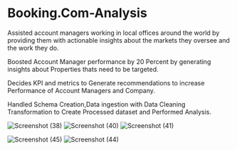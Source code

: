 # Booking.Com-Analysis

 
 
 Assisted account managers working in local offices around the world by providing them with actionable insights about the markets they oversee and the work they do.

Boosted Account Manager performance by 20 Percent by generating insights about Properties thats need to be targeted.

Decides KPI and metrics to Generate recommendations to increase Performance of Account Managers and Company.

Handled Schema Creation,Data ingestion with Data Cleaning Transformation to Create Processed dataset and Performed Analysis.

![Screenshot (38)](https://user-images.githubusercontent.com/64656456/168226740-9b599b73-93db-4a73-b1c5-ca6b9a9e4fae.png)
![Screenshot (40)](https://user-images.githubusercontent.com/64656456/168227029-aea1e54b-a4a7-4967-bcce-cb435aaeb2f2.png)
![Screenshot (41)](https://user-images.githubusercontent.com/64656456/168227039-e458fe94-eb85-4465-a450-0f1f07d75761.png)

![Screenshot (45)](https://user-images.githubusercontent.com/64656456/168227757-eb79a0cb-63fe-45a4-a7db-56ba583140d2.png)
![Screenshot (44)](https://user-images.githubusercontent.com/64656456/168227764-2d5df63d-ff96-4134-97e7-6a2e7e0d31d4.png)

